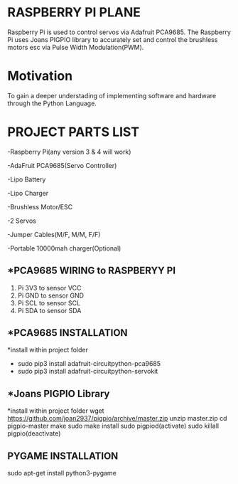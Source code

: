 # RASPBERRY PI PLANE
Raspberry Pi is used to control servos via Adafruit PCA9685. The Raspberry Pi uses Joans PIGPIO library to accurately set and control the brushless motors esc via Pulse Width Modulation(PWM).

# Motivation
To gain a deeper understading of implementing software and hardware through the Python Language.

# PROJECT PARTS LIST
  -Raspberry Pi(any version 3 & 4 will work)
  
  -AdaFruit PCA9685(Servo Controller)
  
  -Lipo Battery
  
  -Lipo Charger
  
  -Brushless Motor/ESC
  
  -2 Servos
  
  -Jumper Cables(M/F, M/M, F/F)
  
  -Portable 10000mah charger(Optional)


## *PCA9685 WIRING to RASPBERYY PI
  1. Pi 3V3 to sensor VCC
  2. Pi GND to sensor GND
  3. Pi SCL to sensor SCL
  4. Pi SDA to sensor SDA


## *PCA9685 INSTALLATION
  *install within project folder
  - sudo pip3 install adafruit-circuitpython-pca9685
  - sudo pip3 install adafruit-circuitpython-servokit

## *Joans PIGPIO Library
  *install within project folder
  wget https://github.com/joan2937/pigpio/archive/master.zip
  unzip master.zip
  cd pigpio-master
  make
  sudo make install
  sudo pigpiod(activate)
  sudo killall pigpio(deactivate)
  
## PYGAME INSTALLATION
  sudo apt-get install python3-pygame



 


  
  

